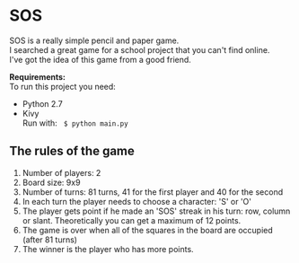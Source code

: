 # SOS
SOS is a really simple pencil and paper game.  
I searched a great game for a school project that you can't find online.  
I've got the idea of this game from a good friend.  

<b>Requirements:</b>  
To run this project you need:
* Python 2.7
* Kivy  
Run with:  
`$ python main.py`
## The rules of the game
1. Number of players: 2
2. Board size: 9x9
3. Number of turns: 81 turns, 41 for the first player and 40 for the second
4. In each turn the player needs to choose a character: 'S' or 'O'
5. The player gets point if he made an 'SOS' streak in his turn: row, column or slant. Theoretically you can get a maximum of 12 points.
6. The game is over when all of the squares in the board are occupied (after 81 turns)
7. The winner is the player who has more points.
